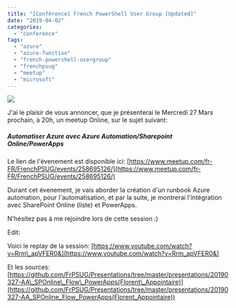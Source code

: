 ```yaml
---
title: "[Conférence] French PowerShell User Group [Updated]"
date: "2019-04-02"
categories: 
  - "conference"
tags: 
  - "azure"
  - "azure-function"
  - "french-powershell-usergroup"
  - "frenchpsug"
  - "meetup"
  - "microsoft"
---
```


![](https://i1.wp.com/cloudyjourney.fr/wp-content/uploads/2019/02/meetup.jpg?fit=762%2C435&ssl=1)

J'ai le plaisir de vous annoncer, que je présenterai le Mercredi 27 Mars prochain, à 20h, un meetup Online, sur le sujet suivant:

##### Automatiser Azure avec Azure Automation/Sharepoint Online/PowerApps

Le lien de l'évenement est disponible ici: [https://www.meetup.com/fr-FR/FrenchPSUG/events/258695126/](https://www.meetup.com/fr-FR/FrenchPSUG/events/258695126/)

Durant cet évenement, je vais aborder la création d'un runbook Azure automation, pour l'automatisation, et par la suite, je montrerai l'intégration avec SharePoint Online (liste) et PowerApps.

N'hésitez pas à me rejoindre lors de cette session :)

Edit:

Voici le replay de la session: [https://www.youtube.com/watch?v=Rrm\_apVFER0&](https://www.youtube.com/watch?v=Rrm_apVFER0&)

Et les sources: [https://github.com/FrPSUG/Presentations/tree/master/presentations/20190327-AA\_SPOnline\_Flow\_PowerApps(Florent\_Appointaire)](https://github.com/FrPSUG/Presentations/tree/master/presentations/20190327-AA_SPOnline_Flow_PowerApps(Florent_Appointaire))
